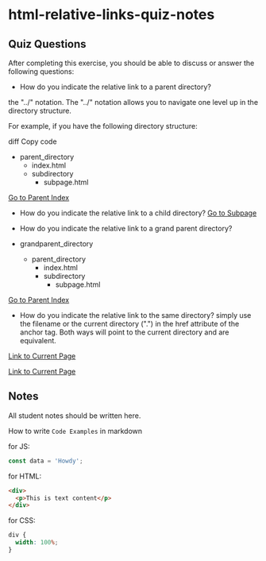# html-relative-links-quiz-notes

## Quiz Questions

After completing this exercise, you should be able to discuss or answer the following questions:

- How do you indicate the relative link to a parent directory?

the "../" notation. The "../" notation allows you to navigate one level up in the directory structure.

For example, if you have the following directory structure:

diff
Copy code

- parent_directory
  - index.html
  - subdirectory
    - subpage.html

<a href="../index.html">Go to Parent Index</a>

- How do you indicate the relative link to a child directory?
  <a href="subdirectory/subpage.html">Go to Subpage</a>

- How do you indicate the relative link to a grand parent directory?
- grandparent_directory
  - parent_directory
    - index.html
    - subdirectory
      - subpage.html

<a href="../../index.html">Go to Parent Index</a>

- How do you indicate the relative link to the same directory?
  simply use the filename or the current directory (".") in the href attribute of the anchor tag. Both ways will point to the current directory and are equivalent.

<a href="current_page.html">Link to Current Page</a>

<a href="./current_page.html">Link to Current Page</a>

## Notes

All student notes should be written here.

How to write `Code Examples` in markdown

for JS:

```javascript
const data = 'Howdy';
```

for HTML:

```html
<div>
  <p>This is text content</p>
</div>
```

for CSS:

```css
div {
  width: 100%;
}
```
